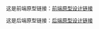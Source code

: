 这是前端原型链接：[前端原型设计链接](https://modao.cc/proto/uFvI296bslzvas89bauEaq/sharing?view_mode=device&screen=rbpUSMvytWD14iD7z&canvasId=sskb3i9eUSUiCa56Pey3vU)

这是后端原型链接：[后端原型设计链接](https://modao.cc/proto/7MgZMKzlsm6ga6SOLya2jN/sharing?view_mode=device&screen=sl4xjiksTtCRSJu9BFypmQ&canvasId=ssl4xjikTtCRSJu7OLVmF2)
